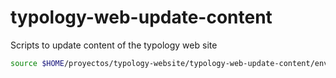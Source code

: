 # typology-web-update-content
Scripts to update content of the typology web site


```sh
source $HOME/proyectos/typology-website/typology-web-update-content/env/project-env.sh

```
